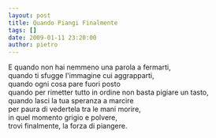 ```yaml
---
layout: post
title: Quando Piangi Finalmente
tags: []
date: 2009-01-11 23:20:00
author: pietro
---
```

E quando non hai nemmeno una parola a fermarti,<br/>quando ti sfugge l'immagine cui aggrapparti,<br/>quando ogni cosa pare fuori posto<br/>quando per rimetter tutto in ordine non basta pigiare un tasto,<br/>quando lasci la tua speranza a marcire<br/>per paura di vedertela tra le mani morire,<br/>in quel momento grigio e polvere,<br/>trovi finalmente, la forza di piangere.
